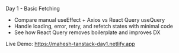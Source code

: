 Day 1 - Basic Fetching

- Compare manual useEffect + Axios vs React Query useQuery
- Handle loading, error, retry, and refetch states with minimal code
- See how React Query removes boilerplate and improves DX

Live Demo: https://mahesh-tanstack-day1.netlify.app